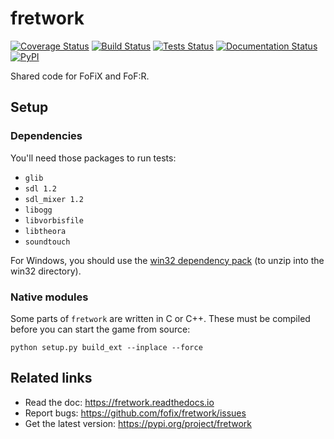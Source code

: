 # fretwork

[![Coverage Status](https://coveralls.io/repos/github/fofix/fretwork/badge.svg?branch=master)](https://coveralls.io/github/fofix/fretwork?branch=master)
[![Build Status](https://travis-ci.org/fofix/fretwork.svg?branch=master)](https://travis-ci.org/fofix/fretwork)
[![Tests Status](https://github.com/fofix/fretwork/actions/workflows/tests.yml/badge.svg?branch=master)](https://github.com/fofix/fretwork/actions/workflows/tests.yml)
[![Documentation Status](https://readthedocs.org/projects/fretwork/badge/?version=latest)](http://fretwork.readthedocs.io/en/latest/?badge=latest)
[![PyPI](https://img.shields.io/pypi/v/fretwork.svg)](https://pypi.org/project/fretwork/)


Shared code for FoFiX and FoF:R.


## Setup

### Dependencies

You'll need those packages to run tests:
* `glib`
* `sdl 1.2`
* `sdl_mixer 1.2`
* `libogg`
* `libvorbisfile`
* `libtheora`
* `soundtouch`

For Windows, you should use the [win32 dependency pack](https://www.dropbox.com/s/p8xv4pktq670q9i/fofix-win32-deppack-20130304-updated.zip?dl=0) (to unzip into the win32 directory).


### Native modules

Some parts of `fretwork` are written in C or C++. These must be compiled
before you can start the game from source:

    python setup.py build_ext --inplace --force


## Related links

* Read the doc: https://fretwork.readthedocs.io
* Report bugs: https://github.com/fofix/fretwork/issues
* Get the latest version: https://pypi.org/project/fretwork
